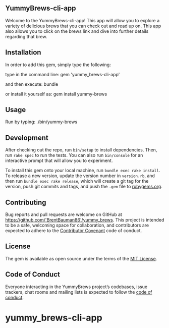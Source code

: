 ## YummyBrews-cli-app

Welcome to the YummyBrews-cli-app!  This app will allow you to explore a variety of delicious brews that you can check out and read up on.  This app also allows you to click on the brews link and dive into further details regarding that brew.

## Installation

In order to add this gem, simply type the following:

type in the command line: gem 'yummy_brews-cli-app'

and then execute: bundle

or install it yourself as: gem install yummy-brews

## Usage

Run by typing: ./bin/yummy-brews

## Development

After checking out the repo, run `bin/setup` to install dependencies. Then, run `rake spec` to run the tests. You can also run `bin/console` for an interactive prompt that will allow you to experiment.

To install this gem onto your local machine, run `bundle exec rake install`. To release a new version, update the version number in `version.rb`, and then run `bundle exec rake release`, which will create a git tag for the version, push git commits and tags, and push the `.gem` file to [rubygems.org](https://rubygems.org).

## Contributing

Bug reports and pull requests are welcome on GitHub at https://github.com/'BrentBauman86'/yummy_brews. This project is intended to be a safe, welcoming space for collaboration, and contributors are expected to adhere to the [Contributor Covenant](http://contributor-covenant.org) code of conduct.

## License

The gem is available as open source under the terms of the [MIT License](https://opensource.org/licenses/MIT).

## Code of Conduct

Everyone interacting in the YummyBrews project’s codebases, issue trackers, chat rooms and mailing lists is expected to follow the [code of conduct](https://github.com/'BrentBauman86'/yummy_brews/blob/master/CODE_OF_CONDUCT.md).
# yummy_brews-cli-app

